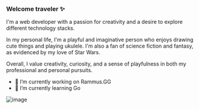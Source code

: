 ### Welcome traveler ✨

I'm a web developer with a passion for creativity and a desire to explore different technology stacks.

In my personal life, I'm a playful and imaginative person who enjoys drawing cute things and playing ukulele. I'm also a fan of science fiction and fantasy, as evidenced by my love of Star Wars.

Overall, I value creativity, curiosity, and a sense of playfulness in both my professional and personal pursuits.

- 🔭 I’m currently working on Rammus.GG
- 🌱 I’m currently learning Go

![image](https://user-images.githubusercontent.com/39065579/230990582-f15f1825-fcc2-49dc-be2e-7c45232bf724.png)
